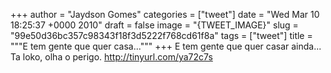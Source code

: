 
+++
author = "Jaydson Gomes"
categories = ["tweet"]
date = "Wed Mar 10 18:25:37 +0000 2010"
draft = false
image = "{TWEET_IMAGE}"
slug = "99e50d36bc357c98343f18f3d5222f768cd61f8a"
tags = ["tweet"]
title = """E tem gente que quer casa..."""
+++
E tem gente que quer casar ainda... Ta loko, olha o perigo. http://tinyurl.com/ya72c7s
